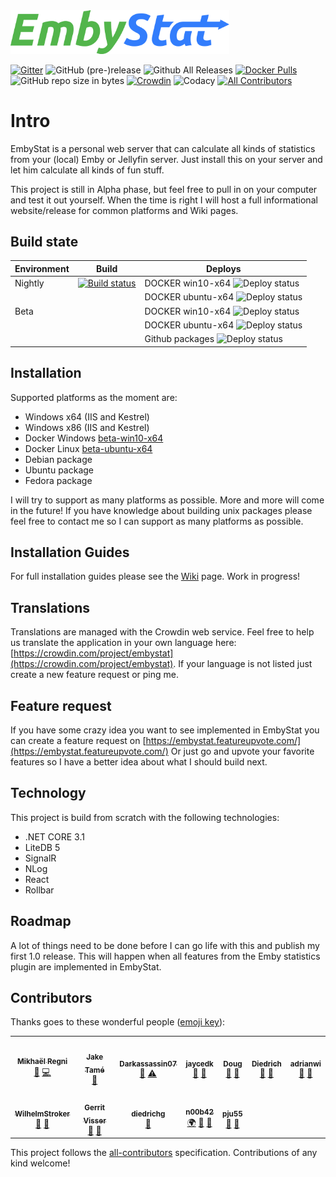 <img src="https://raw.githubusercontent.com/mregni/EmbyStat/develop/branding/logo-color.png" width="350">

[![Gitter](https://img.shields.io/gitter/room/embystat/EmbyStat.js.svg)](https://gitter.im/EmbyStat/Lobby)
![GitHub (pre-)release](https://img.shields.io/github/release/mregni/embystat/all.svg)
![Github All Releases](https://img.shields.io/github/downloads/mregni/embystat/total.svg)
[![Docker Pulls](https://img.shields.io/docker/pulls/uping/embystat.svg)](https://hub.docker.com/r/uping/embystat/)
![GitHub repo size in bytes](https://img.shields.io/github/repo-size/mregni/embystat.svg)
[![Crowdin](https://badges.crowdin.net/embystat/localized.svg)](https://crowdin.com/project/embystat)
![Codacy](https://api.codacy.com/project/badge/Grade/92431e9931574cf2a663242fde86c47f)
[![All Contributors](https://img.shields.io/badge/all_contributors-10-orange.svg?style=flat-square)](#contributors)

# Intro

EmbyStat is a personal web server that can calculate all kinds of statistics from your (local) Emby or Jellyfin server. Just install this on your server and let him calculate all kinds of fun stuff.

This project is still in Alpha phase, but feel free to pull in on your computer and test it out yourself. When the time is right I will host a full informational website/release for common platforms and Wiki pages.

## Build state

| Environment  | Build  | Deploys |
|---|---|---|
| Nightly  | [![Build status](https://dev.azure.com/uping-be/EmbyStat/_apis/build/status/DEV)](https://dev.azure.com/uping-be/EmbyStat/_build/latest?definitionId=2)  | DOCKER win10-x64 ![Deploy status](https://vsrm.dev.azure.com/uping-be/_apis/public/Release/badge/60c279c7-80b3-445f-8d2e-45e07778a9e6/1/1) |
| | |DOCKER ubuntu-x64 ![Deploy status](https://vsrm.dev.azure.com/uping-be/_apis/public/Release/badge/60c279c7-80b3-445f-8d2e-45e07778a9e6/1/2) |
| Beta | | DOCKER win10-x64 ![Deploy status](https://vsrm.dev.azure.com/uping-be/_apis/public/Release/badge/60c279c7-80b3-445f-8d2e-45e07778a9e6/2/3)
| | | DOCKER ubuntu-x64 ![Deploy status](https://vsrm.dev.azure.com/uping-be/_apis/public/Release/badge/60c279c7-80b3-445f-8d2e-45e07778a9e6/2/4) |
| | | Github packages ![Deploy status](https://vsrm.dev.azure.com/uping-be/_apis/public/Release/badge/60c279c7-80b3-445f-8d2e-45e07778a9e6/2/5)

## Installation

Supported platforms as the moment are:

* Windows x64 (IIS and Kestrel)
* Windows x86 (IIS and Kestrel)
* Docker Windows [beta-win10-x64](https://hub.docker.com/r/uping/embystat/)
* Docker Linux [beta-ubuntu-x64](https://hub.docker.com/r/uping/embystat/)
* Debian package
* Ubuntu package
* Fedora package

I will try to support as many platforms as possible. More and more will come in the future!
If you have knowledge about building unix packages please feel free to contact me so I can support as many platforms as possible.

## Installation Guides

For full installation guides please see the [Wiki](https://github.com/mregni/EmbyStat/wiki) page. Work in progress!

## Translations

Translations are managed with the Crowdin web service. Feel free to help us translate the application in your own language here: [https://crowdin.com/project/embystat](https://crowdin.com/project/embystat). If your language is not listed just create a new feature request or ping me.

## Feature request

If you have some crazy idea you want to see implemented in EmbyStat you can create a feature request  on [https://embystat.featureupvote.com/](https://embystat.featureupvote.com/)
Or just go and upvote your favorite features so I have a better idea about what I should build next.

## Technology

This project is build from scratch with the following technologies:

* .NET CORE 3.1
* LiteDB 5
* SignalR
* NLog
* React
* Rollbar

## Roadmap

A lot of things need to be done before I can go life with this and publish my first 1.0 release. This will happen when all features from the Emby statistics plugin are implemented in EmbyStat.

## Contributors

Thanks goes to these wonderful people ([emoji key](https://allcontributors.org/docs/en/emoji-key)):

<!-- ALL-CONTRIBUTORS-LIST:START - Do not remove or modify this section -->
<!-- prettier-ignore-start -->
<!-- markdownlint-disable -->
<table>
  <tr>
    <td align="center"><a href="http://uping.be"><img src="https://avatars3.githubusercontent.com/u/22617019?v=4?s=100" width="100px;" alt=""/><br /><sub><b>Mikhaël Regni</b></sub></a><br /><a href="#projectManagement-mregni" title="Project Management">📆</a> <a href="https://github.com/mregni/EmbyStat/commits?author=mregni" title="Code">💻</a></td>
    <td align="center"><a href="https://github.com/jaketame"><img src="https://avatars0.githubusercontent.com/u/1787973?v=4?s=100" width="100px;" alt=""/><br /><sub><b>Jake Tamé</b></sub></a><br /><a href="#question-jaketame" title="Answering Questions">💬</a></td>
    <td align="center"><a href="https://github.com/Darkassassin07"><img src="https://avatars3.githubusercontent.com/u/6593614?v=4?s=100" width="100px;" alt=""/><br /><sub><b>Darkassassin07</b></sub></a><br /><a href="#userTesting-Darkassassin07" title="User Testing">📓</a> <a href="https://github.com/mregni/EmbyStat/commits?author=Darkassassin07" title="Tests">⚠️</a></td>
    <td align="center"><a href="https://github.com/jaycedk"><img src="https://avatars3.githubusercontent.com/u/17232146?v=4?s=100" width="100px;" alt=""/><br /><sub><b>jaycedk</b></sub></a><br /><a href="#userTesting-jaycedk" title="User Testing">📓</a> <a href="https://github.com/mregni/EmbyStat/issues?q=author%3Ajaycedk" title="Bug reports">🐛</a></td>
    <td align="center"><a href="https://github.com/Happy2Play"><img src="https://avatars1.githubusercontent.com/u/10268557?v=4?s=100" width="100px;" alt=""/><br /><sub><b>Doug</b></sub></a><br /><a href="#userTesting-Happy2Play" title="User Testing">📓</a> <a href="https://github.com/mregni/EmbyStat/issues?q=author%3AHappy2Play" title="Bug reports">🐛</a></td>
    <td align="center"><a href="https://github.com/diedrich"><img src="https://avatars2.githubusercontent.com/u/638793?v=4?s=100" width="100px;" alt=""/><br /><sub><b>Diedrich</b></sub></a><br /><a href="#userTesting-Diedrich" title="User Testing">📓</a> <a href="https://github.com/mregni/EmbyStat/issues?q=author%3ADiedrich" title="Bug reports">🐛</a></td>
    <td align="center"><a href="https://github.com/adrianwi"><img src="https://avatars1.githubusercontent.com/u/15711539?v=4?s=100" width="100px;" alt=""/><br /><sub><b>adrianwi</b></sub></a><br /><a href="#userTesting-adrianwi" title="User Testing">📓</a> <a href="https://github.com/mregni/EmbyStat/issues?q=author%3Aadrianwi" title="Bug reports">🐛</a></td>
  </tr>
  <tr>
    <td align="center"><a href="https://github.com/wilhelmstroker"><img src="https://avatars1.githubusercontent.com/u/45869623?v=4?s=100" width="100px;" alt=""/><br /><sub><b>WilhelmStroker</b></sub></a><br /><a href="#userTesting-WilhelmStroker" title="User Testing">📓</a> <a href="https://github.com/mregni/EmbyStat/issues?q=author%3AWilhelmStroker" title="Bug reports">🐛</a></td>
    <td align="center"><a href="https://github.com/gerritv"><img src="https://avatars1.githubusercontent.com/u/8202594?v=4?s=100" width="100px;" alt=""/><br /><sub><b>Gerrit Visser</b></sub></a><br /><a href="#userTesting-gerritv" title="User Testing">📓</a> <a href="https://github.com/mregni/EmbyStat/issues?q=author%3Agerritv" title="Bug reports">🐛</a></td>
    <td align="center"><a href="https://github.com/diedrichg"><img src="https://avatars0.githubusercontent.com/u/9559987?v=4?s=100" width="100px;" alt=""/><br /><sub><b>diedrichg</b></sub></a><br /><a href="#design-diedrichg" title="Design">🎨</a></td>
    <td align="center"><a href="https://github.com/n00b42"><img src="https://avatars0.githubusercontent.com/u/6792900?v=4?s=100" width="100px;" alt=""/><br /><sub><b>n00b42</b></sub></a><br /><a href="#translation-n00b42" title="Translation">🌍</a> <a href="#userTesting-n00b42" title="User Testing">📓</a> <a href="https://github.com/mregni/EmbyStat/issues?q=author%3An00b42" title="Bug reports">🐛</a></td>
    <td align="center"><a href="https://github.com/pju55"><img src="https://avatars.githubusercontent.com/u/32414636?v=4?s=100" width="100px;" alt=""/><br /><sub><b>pju55</b></sub></a><br /><a href="https://github.com/mregni/EmbyStat/issues?q=author%3Apju55" title="Bug reports">🐛</a> <a href="#userTesting-pju55" title="User Testing">📓</a></td>
  </tr>
</table>

<!-- markdownlint-restore -->
<!-- prettier-ignore-end -->

<!-- ALL-CONTRIBUTORS-LIST:END -->

This project follows the [all-contributors](https://github.com/all-contributors/all-contributors) specification. Contributions of any kind welcome!
